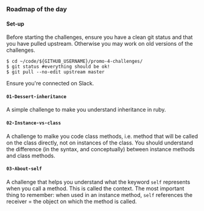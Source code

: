 ### Roadmap of the day

#### Set-up
Before starting the challenges, ensure you have a clean git status and that you have pulled upstream. Otherwise you may work on old versions of the challenges.

```
$ cd ~/code/${GITHUB_USERNAME}/promo-4-challenges/
$ git status #everything should be ok!
$ git pull --no-edit upstream master
```

Ensure you're connected on Slack.

#### `01-Dessert-inheritance`
A simple challenge to make you understand inheritance in ruby.

#### `02-Instance-vs-class`
A challenge to malke you code class methods, i.e. method that will be called on the class directly, not on instances of the class. You should understand the difference (in the syntax, and conceptually) between instance methods and class methods.

#### `03-About-self`
A challenge that helps you understand what the keyword `self` represents when you call a method. This is called the context. The most important thing to remember: when used in an instance method, `self` references the receiver = the object on which the method is called.